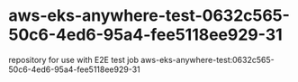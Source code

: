 # aws-eks-anywhere-test-0632c565-50c6-4ed6-95a4-fee5118ee929-31
repository for use with E2E test job aws-eks-anywhere-test:0632c565-50c6-4ed6-95a4-fee5118ee929-31
